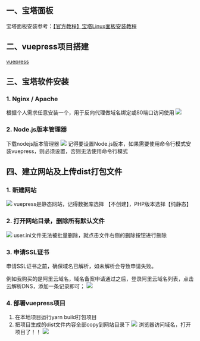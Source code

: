 ## 一、宝塔面板

宝塔面板安装参考：[【官方教程】宝塔Linux面板安装教程](https://www.bt.cn/bbs/thread-19376-1-1.html)
## 二、vuepress项目搭建
[vuepress](https://v2.vuepress.vuejs.org/zh/guide/getting-started.html#%E6%89%8B%E5%8A%A8%E5%AE%89%E8%A3%85)

## 三、宝塔软件安装
### 1. Nginx / Apache 
根据个人需求任意安装一个，用于反向代理做域名绑定或80端口访问使用
![](@alias/1679724777239.jpg)
### 2. Node.js版本管理器
下载nodejs版本管理器
![](@alias/1679740471786.jpg)
记得要设置Node.js版本，如果需要使用命令行模式安装vuepress，则必须设置，否则无法使用命令行模式

## 四、建立网站及上传dist打包文件
### 1. 新建网站
![](@alias/1679725470214.jpg)
vuepress是静态网站，记得数据库选择 【不创建】，PHP版本选择【纯静态】
### 2. 打开网站目录，删除所有默认文件
![](@alias/1679725687111.jpg)
user.ini文件无法被批量删除，就点击文件右侧的删除按钮进行删除
### 3. 申请SSL证书
申请SSL证书之前，确保域名已解析，如未解析会导致申请失败。

例如我购买的是阿里云域名，域名备案申请通过之后，登录阿里云域名列表，点击云解析DNS，添加一条记录即可；
![](@alias/1679726027009.jpg)
### 4. 部署vuepress项目
1. 在本地项目运行yarn build打包项目
2. 把项目生成的dist文件内容全部copy到网站目录下
![](@alias/1679726395697.jpg)
浏览器访问域名，打开项目了！！
![](@alias/1679726254775.jpg)

<ClientOnly>
  <Valine></Valine>
</ClientOnly>